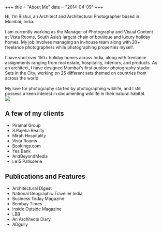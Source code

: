 +++
title = "About Me"
date = "2014-04-09"
+++

<div class="container">
  <div class="row">
    <div class="col-12 col-md-8">Hi, I’m Rishul, an Architect and Architectural Photographer based in Mumbai, India.
    </br></br>
    I am currently working as the Manager of Photography and Visual Content at Vista Rooms, South Asia’s largest chain of boutique and luxury holiday homes. My job involves managing an in-house team along with 20+ freelance photographers while photographing properties myself.
    </br></br>
   I have shot over 150+ holiday homes across India, along with freelance assignments ranging from real estate, hospitality, interiors, and products. As an architect, I have designed Mumbai's first outdoor photography studio: Sets in the City, working on 25 different sets themed on countries from across the world. 
   </br></br>
   My love for photography started by photographing wildlife, and I still possess a keen interest in documenting wildlife in their natural habitat.  
</div>
    <div class="col-6 col-md-4 mx-auto"><img src="/img/rishul-bangar.jpeg"></div>
  </div>
</div>

## A few of my clients
- Piramal Group
- S.Rajeha Reality
- Mirah Hospitality
- Vista Rooms
- Bookings.com
- Yes Bank
- AndBeyondMedia
- Le15 Patisserie

## Publications and Features
- Architectural Digest
- National Geographic Traveller India
- Business Today Magazine
- Bombay Times
- Inside Outside Magazine
- LBB
- An Architects Diary
- ADgully

